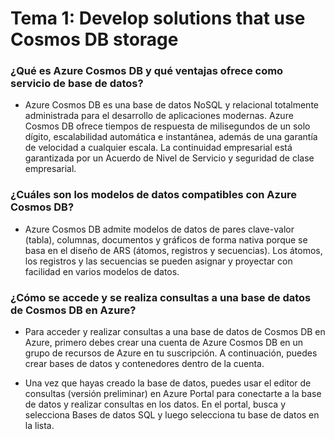# Tema 1: Develop solutions that use Cosmos DB storage

### ¿Qué es Azure Cosmos DB y qué ventajas ofrece como servicio de base de datos?

- Azure Cosmos DB es una base de datos NoSQL y relacional totalmente administrada para el desarrollo de aplicaciones modernas. Azure Cosmos DB ofrece tiempos de respuesta de milisegundos de un solo dígito, escalabilidad automática e instantánea, además de una garantía de velocidad a cualquier escala. La continuidad empresarial está garantizada por un Acuerdo de Nivel de Servicio y seguridad de clase empresarial.

### ¿Cuáles son los modelos de datos compatibles con Azure Cosmos DB?

- Azure Cosmos DB admite modelos de datos de pares clave-valor (tabla), columnas, documentos y gráficos de forma nativa porque se basa en el diseño de ARS (átomos, registros y secuencias). Los átomos, los registros y las secuencias se pueden asignar y proyectar con facilidad en varios modelos de datos.

### ¿Cómo se accede y se realiza consultas a una base de datos de Cosmos DB en Azure?

- Para acceder y realizar consultas a una base de datos de Cosmos DB en Azure, primero debes crear una cuenta de Azure Cosmos DB en un grupo de recursos de Azure en tu suscripción. A continuación, puedes crear bases de datos y contenedores dentro de la cuenta.

- Una vez que hayas creado la base de datos, puedes usar el editor de consultas (versión preliminar) en Azure Portal para conectarte a la base de datos y realizar consultas en los datos. En el portal, busca y selecciona Bases de datos SQL y luego selecciona tu base de datos en la lista.
